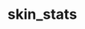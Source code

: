 # skin_stats

<!-- 
https://kamalbunkar.medium.com/how-to-remove-white-splash-screen-from-flutter-app-1f240bd154c 


Abre el archivo styles.xml ubicado en la carpeta res/values de tu proyecto de Flutter.
Dentro del archivo styles.xml, agrega o modifica la siguiente línea dentro del bloque <resources>:

<style name="LaunchTheme" parent="@android:style/Theme.NoDisplay">
    <item name="android:windowBackground">@drawable/launch_background</item>
</style>

-->